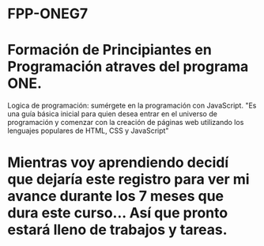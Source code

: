 # FPP-ONEG7
# Formación de Principiantes en Programación atraves del programa ONE. 
Logica de programación: sumérgete en la programación con JavaScript.
"Es una guía básica inicial para quien desea entrar en el universo de programación y comenzar con la creación de páginas web utilizando los lenguajes populares de HTML, CSS y JavaScript"
# Mientras voy aprendiendo decidí que dejaría este registro para ver mi avance durante los 7 meses que dura este curso... Así que pronto estará lleno de trabajos y tareas.
